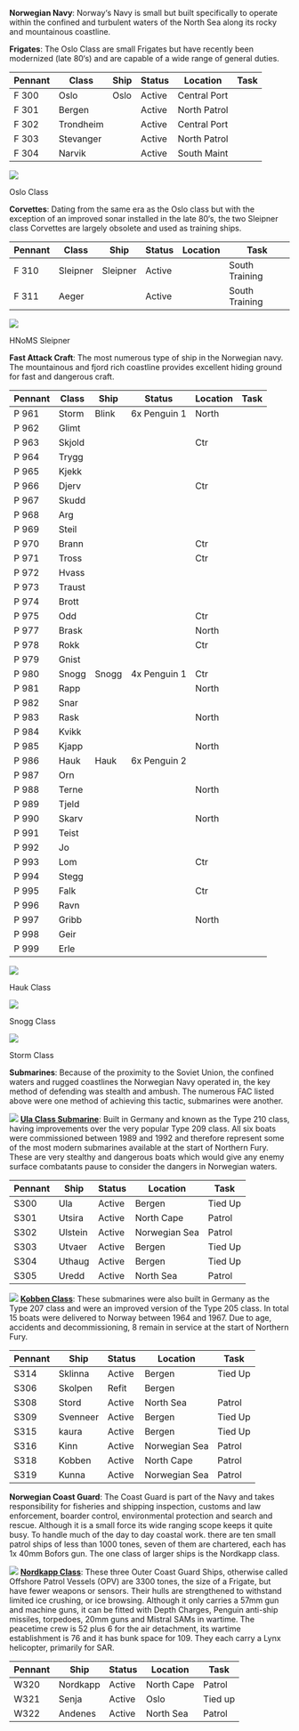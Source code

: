 **Norwegian Navy**: Norway‘s Navy is small but built specifically to operate within the confined and turbulent waters of the North Sea along its rocky and mountainous coastline.

**Frigates**: The Oslo Class are small Frigates but have recently been modernized (late 80‘s) and are capable of a wide range of general duties.

| Pennant | Class     | Ship | Status | Location     | Task |
| ------- | --------- | ---- | ------ | ------------ | ---- |
| F 300   | Oslo      | Oslo | Active | Central Port |      |
| F 301   | Bergen    |      | Active | North Patrol |      |
| F 302   | Trondheim |      | Active | Central Port |      |
| F 303   | Stevanger |      | Active | North Patrol |      |
| F 304   | Narvik    |      | Active | South Maint  |      |

![](/assets/images/nato/no/nv/Oslo-768x576.jpg)

Oslo Class

**Corvettes**: Dating from the same era as the Oslo class but with the exception of an improved sonar installed in the late 80‘s, the two Sleipner class Corvettes are largely obsolete and used as training ships.

| Pennant | Class    | Ship     | Status | Location | Task           |
| ------- | -------- | -------- | ------ | -------- | -------------- |
| F 310   | Sleipner | Sleipner | Active |          | South Training |
| F 311   | Aeger    |          | Active |          | South Training |

![](/assets/images/nato/no/nv/Sleipner-768x514.jpg)

HNoMS Sleipner

**Fast Attack Craft**: The most numerous type of ship in the Norwegian navy. The mountainous and fjord rich coastline provides excellent hiding ground for fast and dangerous craft.

| Pennant | Class  | Ship  | Status       | Location | Task |
| ------- | ------ | ----- | ------------ | -------- | ---- |
| P 961   | Storm  | Blink | 6x Penguin 1 | North    |      |
| P 962   | Glimt  |       |              |          |      |
| P 963   | Skjold |       |              | Ctr      |      |
| P 964   | Trygg  |       |              |          |      |
| P 965   | Kjekk  |       |              |          |      |
| P 966   | Djerv  |       |              | Ctr      |      |
| P 967   | Skudd  |       |              |          |      |
| P 968   | Arg    |       |              |          |      |
| P 969   | Steil  |       |              |          |      |
| P 970   | Brann  |       |              | Ctr      |      |
| P 971   | Tross  |       |              | Ctr      |      |
| P 972   | Hvass  |       |              |          |      |
| P 973   | Traust |       |              |          |      |
| P 974   | Brott  |       |              |          |      |
| P 975   | Odd    |       |              | Ctr      |      |
| P 977   | Brask  |       |              | North    |      |
| P 978   | Rokk   |       |              | Ctr      |      |
| P 979   | Gnist  |       |              |          |      |
| P 980   | Snogg  | Snogg | 4x Penguin 1 | Ctr      |      |
| P 981   | Rapp   |       |              | North    |      |
| P 982   | Snar   |       |              |          |      |
| P 983   | Rask   |       |              | North    |      |
| P 984   | Kvikk  |       |              |          |      |
| P 985   | Kjapp  |       |              | North    |      |
| P 986   | Hauk   | Hauk  | 6x Penguin 2 |          |      |
| P 987   | Orn    |       |              |          |      |
| P 988   | Terne  |       |              | North    |      |
| P 989   | Tjeld  |       |              |          |      |
| P 990   | Skarv  |       |              | North    |      |
| P 991   | Teist  |       |              |          |      |
| P 992   | Jo     |       |              |          |      |
| P 993   | Lom    |       |              | Ctr      |      |
| P 994   | Stegg  |       |              |          |      |
| P 995   | Falk   |       |              | Ctr      |      |
| P 996   | Ravn   |       |              |          |      |
| P 997   | Gribb  |       |              | North    |      |
| P 998   | Geir   |       |              |          |      |
| P 999   | Erle   |       |              |          |      |

![](/assets/images/nato/no/nv/Hauk.jpg)

Hauk Class

![](/assets/images/nato/no/nv/Snogg.gif)

Snogg Class

![](/assets/images/nato/no/nv/storm-Class.jpg)

Storm Class

**Submarines**: Because of the proximity to the Soviet Union, the confined waters and rugged coastlines the Norwegian Navy operated in, the key method of defending was stealth and ambush. The numerous FAC listed above were one method of achieving this tactic, submarines were another.

![](/assets/images/nato/no/nv/image001.jpg) **[Ula Class Submarine](http://www.military-today.com/navy/ula_class.htm)**: Built in Germany and known as the Type 210 class, having improvements over the very popular Type 209 class. All six boats were commissioned between 1989 and 1992 and therefore represent some of the most modern submarines available at the start of Northern Fury. These are very stealthy and dangerous boats which would give any enemy surface combatants pause to consider the dangers in Norwegian waters.

| Pennant | Ship    | Status | Location      | Task    |
| ------- | ------- | ------ | ------------- | ------- |
| S300    | Ula     | Active | Bergen        | Tied Up |
| S301    | Utsira  | Active | North Cape    | Patrol  |
| S302    | Ulstein | Active | Norwegian Sea | Patrol  |
| S303    | Utvaer  | Active | Bergen        | Tied Up |
| S304    | Uthaug  | Active | Bergen        | Tied Up |
| S305    | Uredd   | Active | North Sea     | Patrol  |

![](/assets/images/nato/no/nv/image002.jpg) **[Kobben Class](https://en.wikipedia.org/wiki/Kobben-class_submarine)**: These submarines were also built in Germany as the Type 207 class and were an improved version of the Type 205 class. In total 15 boats were delivered to Norway between 1964 and 1967. Due to age, accidents and decommissioning, 8 remain in service at the start of Northern Fury.

| Pennant | Ship     | Status | Location      | Task    |
| ------- | -------- | ------ | ------------- | ------- |
| S314    | Sklinna  | Active | Bergen        | Tied Up |
| S306    | Skolpen  | Refit  | Bergen        |         |
| S308    | Stord    | Active | North Sea     | Patrol  |
| S309    | Svenneer | Active | Bergen        | Tied Up |
| S315    | kaura    | Active | Bergen        | Tied Up |
| S316    | Kinn     | Active | Norwegian Sea | Patrol  |
| S318    | Kobben   | Active | North Cape    | Patrol  |
| S319    | Kunna    | Active | Norwegian Sea | Patrol  |

**Norwegian Coast Guard**: The Coast Guard is part of the Navy and takes responsibility for fisheries and shipping inspection, customs and law enforcement, boarder control, environmental protection and search and rescue. Although it is a small force its wide ranging scope keeps it quite busy. To handle much of the day to day coastal work. there are ten small patrol ships of less than 1000 tones, seven of them are chartered, each has 1x 40mm Bofors gun. The one class of larger ships is the Nordkapp class.

![](/assets/images/nato/no/nv/image003.jpg) **[Nordkapp Class](http://www.wikiwand.com/en/Nordkapp-class_offshore_patrol_vessel)**: These three Outer Coast Guard Ships, otherwise called Offshore Patrol Vessels (OPV) are 3300 tones, the size of a Frigate, but have fewer weapons or sensors. Their hulls are strengthened to withstand limited ice crushing, or ice browsing. Although it only carries a 57mm gun and machine guns, it can be fitted with Depth Charges, Penguin anti-ship missiles, torpedoes, 20mm guns and Mistral SAMs in wartime. The peacetime crew is 52 plus 6 for the air detachment, its wartime establishment is 76 and it has bunk space for 109. They each carry a Lynx helicopter, primarily for SAR.

| Pennant | Ship     | Status | Location   | Task    |
| ------- | -------- | ------ | ---------- | ------- |
| W320    | Nordkapp | Active | North Cape | Patrol  |
| W321    | Senja    | Active | Oslo       | Tied up |
| W322    | Andenes  | Active | North Sea  | Patrol  |
